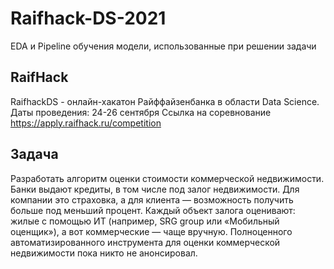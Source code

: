 # Raifhack-DS-2021
EDA и Pipeline обучения модели, использованные при решении задачи

## RaifHack
RaifhackDS - онлайн-хакатон Райффайзенбанка в области Data Science. 
Даты проведения: 24-26 сентября
Ссылка на соревнование https://apply.raifhack.ru/competition

## Задача

Разработать алгоритм оценки стоимости коммерческой недвижимости.
Банки выдают кредиты, в том числе под залог недвижимости. Для компании это страховка, а для клиента — возможность получить больше под меньший процент. Каждый объект залога оценивают: жилые с помощью ИТ (например, SRG group или «Мобильный оценщик»), а вот коммерческие — чаще вручную. Полноценного автоматизированного инструмента для оценки коммерческой недвижимости пока никто не анонсировал.

